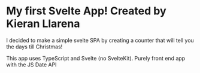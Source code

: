 # My first Svelte App! Created by Kieran Llarena

I decided to make a simple svelte SPA by creating a counter that will tell you the days till Christmas!

This app uses TypeScript and Svelte (no SvelteKit). Purely front end app with the JS Date API